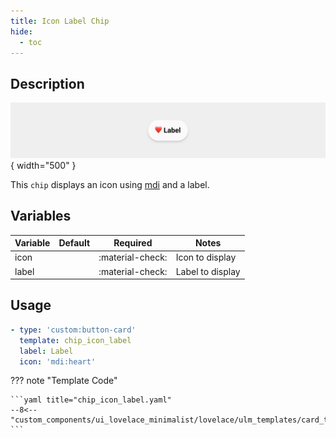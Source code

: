 ```yaml
---
title: Icon Label Chip
hide:
  - toc
---
```

<!-- markdownlint-disable MD046 -->

## Description

![example-image](../../assets/img/ulm_chips/chip_icon_label.png){ width="500" }

This `chip` displays an icon using [mdi](https://materialdesignicons.com/) and a label.

## Variables

| Variable | Default | Required         | Notes             |
|----------|---------|------------------|-------------------|
|icon      |         | :material-check: | Icon to display   |
|label     |         | :material-check: | Label to display  |

## Usage

```yaml
- type: 'custom:button-card'
  template: chip_icon_label
  label: Label
  icon: 'mdi:heart'
```

??? note "Template Code"

    ```yaml title="chip_icon_label.yaml"
    --8<-- "custom_components/ui_lovelace_minimalist/lovelace/ulm_templates/card_templates/chips/chip_icon_label.yaml"
    ```

